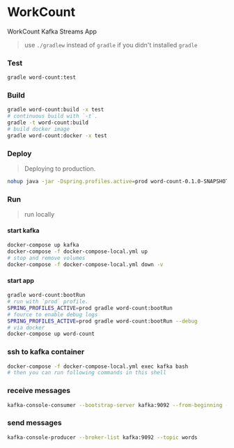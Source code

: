 WorkCount
========
WorkCount Kafka Streams App

> use `./gradlew` instead of `gradle` if you didn't installed `gradle`

### Test
```bash
gradle word-count:test
```
### Build
```bash
gradle word-count:build -x test 
# continuous build with `-t`. 
gradle -t word-count:build
# build docker image
gradle word-count:docker -x test 
```

 ### Deploy
 > Deploying to production.
```bash
nohup java -jar -Dspring.profiles.active=prod word-count-0.1.0-SNAPSHOT.jar > word-count.log 2>&1 & 
```

### Run
> run locally
#### start kafka
```bash
docker-compose up kafka
docker-compose -f docker-compose-local.yml up
# stop and remove volumes
docker-compose -f docker-compose-local.yml down -v
```

#### start app
```bash
gradle word-count:bootRun
# run with `prod` profile.
SPRING_PROFILES_ACTIVE=prod gradle word-count:bootRun
# fource to enable debug logs
SPRING_PROFILES_ACTIVE=prod gradle word-count:bootRun --debug
# via docker
docker-compose up word-count
```

### ssh to kafka container
```bash
docker-compose -f docker-compose-local.yml exec kafka bash
# then you can run following commands in this shell
```

### receive messages
```bash
kafka-console-consumer --bootstrap-server kafka:9092 --from-beginning --property print.key=true --topic counts
```

### send messages
```bash
kafka-console-producer --broker-list kafka:9092 --topic words
```
